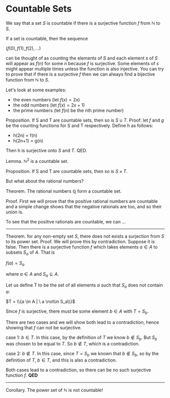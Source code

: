 # Countable Sets
We say that a set $S$ is countable if there is a surjective function $f$ from $\mathbb{N}$ to $S$.

If a set is countable, then the sequence

$(f(0), f(1), f(2), \ldots )$

can be thought of as counting the elements of $S$ and each element $s$ of $S$ will appear as $f(n)$ for some $n$
because $f$ is surjective.  Some elements of $s$ might appear multiple times unless the function is also injective.
You can try to prove that if there is a surjective $f$ then we can always find a bijective function from $\mathbb{N}$ to $S$.

Let's look at some examples:
* the even numbers  (let $f(x) = 2x$)
* the odd numbers (let $f(x) = 2x+1$)
* the prime numbers (let $f(n)$ be the nth prime number)


Proposition. If S and T are countable sets, then so is $S\cup T$.
Proof: let $f$ and $g$ be the counting functions for S and T respectively.
Define h as follows:
* h(2n) = f(n)
* h(2n+1) = g(n)

Then h is surjective onto $S$ and $T$. QED.

Lemma. $\mathbb{N}^2$ is a countable set.


Proposition. If S and T are countable sets, then so is $S\times T$.


But what about the rational numbers?


Theorem. The rational numbers $\mathbb{Q}$ form a countable set.

Proof. First we will prove that the positive rational numbers are countable
and a simple change shows that the negative rationals are too, and so their union is.

To see that the positive rationals are countable, we can ...

---

Theorem. for any non-empty set $S$, there does not exists a surjection from $S$ to its power set.
Proof.
We will prove this by contradiction. Suppose it is false.
Then there is a surjective function $f$ which takes elements $a\in A$ to subsets $S_a$ of $A$.
That is

$f(a) = S_a$

where $a\in A$ and $S_a\subseteq A$.

Let us define T to be the set of all elements $a$ such that $S_a$ does not contain $a$:

$T = \\{a \in A | \  a \not\in S_a\\}$

Since $f$ is surjective, there must be some element $b\in A$ with $T = S_b$.

There are two cases and we will show both lead to a contradiction, hence showing that
$f$ can not be surjective.

case 1: $b \in T$.  In this case, by the definition of $T$ we know $b\not\in S_b$. But $S_b$ was chosen to be equal to $T$.
So $b \not \in T$, which is a contradiction.

case 2: $b\not\in T$. In this case, since $T=S_b$ we known that $b \not\in S_b$, so by the definition of $T$, $b\in T$,
and this is also a contradiction.

Both cases lead to a contradiction, so there can be no such surjective function $f$. **QED**

---

Corollary. The power set of $\mathbb{N}$ is not countable!


